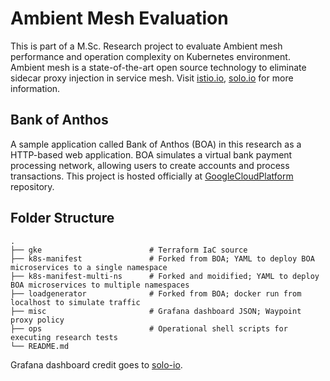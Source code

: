 # Ambient Mesh Evaluation

This is part of a M.Sc. Research project to evaluate Ambient mesh performance and operation complexity on Kubernetes environment. Ambient mesh is a state-of-the-art open source technology to eliminate sidecar proxy injection in service mesh. Visit [istio.io](https://istio.io/latest/blog/2022/introducing-ambient-mesh/), [solo.io](https://www.solo.io/blog/istio-ambient-mesh-evolution-service-mesh/) for more information.

## Bank of Anthos 
A sample application called Bank of Anthos (BOA) in this research as a HTTP-based web application. BOA simulates a virtual bank payment processing network, allowing users to create accounts and process transactions. This project is hosted officially at [GoogleCloudPlatform](https://github.com/GoogleCloudPlatform/bank-of-anthos) repository.

## Folder Structure

    .
    ├── gke                        # Terraform IaC source
    ├── k8s-manifest               # Forked from BOA; YAML to deploy BOA microservices to a single namespace
    ├── k8s-manifest-multi-ns      # Forked and moidified; YAML to deploy BOA microservices to multiple namespaces
    ├── loadgenerator              # Forked from BOA; docker run from localhost to simulate traffic
    ├── misc                       # Grafana dashboard JSON; Waypoint proxy policy
    ├── ops                        # Operational shell scripts for executing research tests
    └── README.md

Grafana dashboard credit goes to [solo-io](https://github.com/solo-io/ambient-performance/tree/fortio-ambient).
